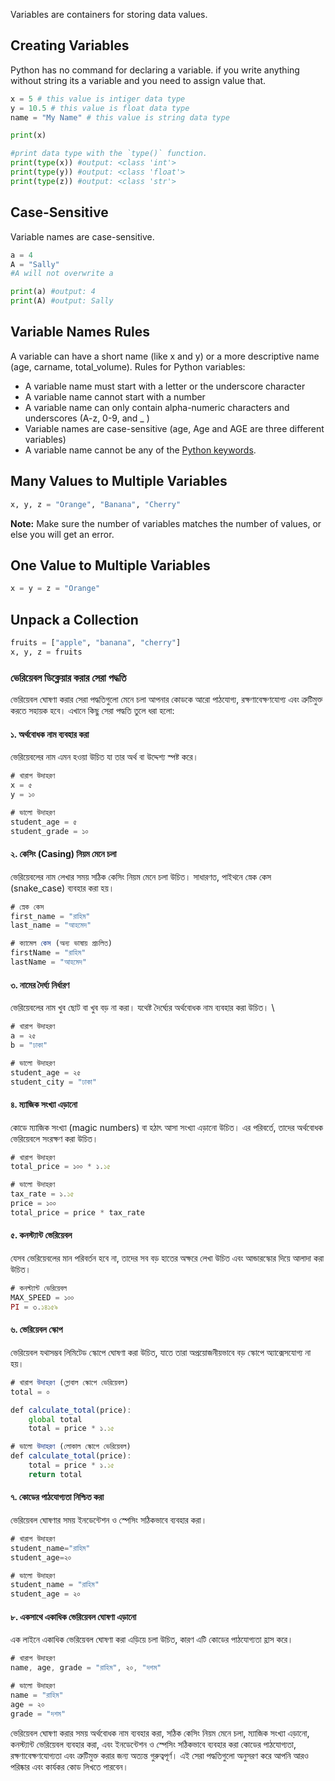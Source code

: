 Variables are containers for storing data values.

## Creating Variables
Python has no command for declaring a variable.
if you write anything without string its a variable and you  need to assign value that. 

```python 
x = 5 # this value is intiger data type 
y = 10.5 # this value is float data type 
name = "My Name" # this value is string data type 

print(x)

#print data type with the `type()` function.
print(type(x)) #output: <class 'int'>
print(type(y)) #output: <class 'float'>
print(type(z)) #output: <class 'str'>
```

## Case-Sensitive
Variable names are case-sensitive.
```python 
a = 4  
A = "Sally"  
#A will not overwrite a

print(a) #output: 4
print(A) #output: Sally
```

## Variable Names Rules
A variable can have a short name (like x and y) or a more descriptive name (age, carname, total_volume). Rules for Python variables:

- A variable name must start with a letter or the underscore character
- A variable name cannot start with a number
- A variable name can only contain alpha-numeric characters and underscores (A-z, 0-9, and _ )
- Variable names are case-sensitive (age, Age and AGE are three different variables)
- A variable name cannot be any of the [Python keywords](https://www.w3schools.com/python/python_ref_keywords.asp).

## Many Values to Multiple Variables
```python
x, y, z = "Orange", "Banana", "Cherry"
```
**Note:** Make sure the number of variables matches the number of values, or else you will get an error.

## One Value to Multiple Variables
```python
x = y = z = "Orange"
```

## Unpack a Collection
```python
fruits = ["apple", "banana", "cherry"]  
x, y, z = fruits
```

### ভেরিয়েবল ডিক্লেয়ার করার সেরা পদ্ধতি

ভেরিয়েবল ঘোষণা করার সেরা পদ্ধতিগুলো মেনে চলা আপনার কোডকে আরো পাঠযোগ্য, রক্ষণাবেক্ষণযোগ্য এবং ত্রুটিমুক্ত করতে সহায়ক হবে। এখানে কিছু সেরা পদ্ধতি তুলে ধরা হলো:

#### ১. অর্থবোধক নাম ব্যবহার করা

ভেরিয়েবলের নাম এমন হওয়া উচিত যা তার অর্থ বা উদ্দেশ্য স্পষ্ট করে।
```js
# খারাপ উদাহরণ
x = ৫
y = ১০

# ভালো উদাহরণ
student_age = ৫
student_grade = ১০

```

#### ২. কেসিং (Casing) নিয়ম মেনে চলা

ভেরিয়েবলের নাম লেখার সময় সঠিক কেসিং নিয়ম মেনে চলা উচিত। সাধারণত, পাইথনে স্নেক কেস (snake_case) ব্যবহার করা হয়।
```js
# স্নেক কেস
first_name = "রাহিম"
last_name = "আহমেদ"

# ক্যামেল কেস (অন্য ভাষায় প্রচলিত)
firstName = "রাহিম"
lastName = "আহমেদ"

```

#### ৩. নামের দৈর্ঘ্য নির্ধারণ

ভেরিয়েবলের নাম খুব ছোট বা খুব বড় না করা। যথেষ্ট দৈর্ঘ্যের অর্থবোধক নাম ব্যবহার করা উচিত।
\
```js
# খারাপ উদাহরণ
a = ২৫
b = "ঢাকা"

# ভালো উদাহরণ
student_age = ২৫
student_city = "ঢাকা"

```

#### ৪. ম্যাজিক সংখ্যা এড়ানো

কোডে ম্যাজিক সংখ্যা (magic numbers) বা হঠাৎ আসা সংখ্যা এড়ানো উচিত। এর পরিবর্তে, তাদের অর্থবোধক ভেরিয়েবলে সংরক্ষণ করা উচিত।

```js
# খারাপ উদাহরণ
total_price = ১০০ * ১.১৫

# ভালো উদাহরণ
tax_rate = ১.১৫
price = ১০০
total_price = price * tax_rate

```

#### ৫. কনস্ট্যান্ট ভেরিয়েবল

যেসব ভেরিয়েবলের মান পরিবর্তন হবে না, তাদের সব বড় হাতের অক্ষরে লেখা উচিত এবং আন্ডারস্কোর দিয়ে আলাদা করা উচিত।

```js
# কনস্ট্যান্ট ভেরিয়েবল
MAX_SPEED = ১০০
PI = ৩.১৪১৫৯

```

#### ৬. ভেরিয়েবল স্কোপ

ভেরিয়েবল যথাসম্ভব লিমিটেড স্কোপে ঘোষণা করা উচিত, যাতে তারা অপ্রয়োজনীয়ভাবে বড় স্কোপে অ্যাক্সেসযোগ্য না হয়।

```js
# খারাপ উদাহরণ (গ্লোবাল স্কোপে ভেরিয়েবল)
total = ০

def calculate_total(price):
    global total
    total = price * ১.১৫

# ভালো উদাহরণ (লোকাল স্কোপে ভেরিয়েবল)
def calculate_total(price):
    total = price * ১.১৫
    return total

```

#### ৭. কোডের পাঠযোগ্যতা নিশ্চিত করা

ভেরিয়েবল ঘোষণার সময় ইনডেন্টেশন ও স্পেসিং সঠিকভাবে ব্যবহার করা।

```js
# খারাপ উদাহরণ
student_name="রাহিম"
student_age=২০

# ভালো উদাহরণ
student_name = "রাহিম"
student_age = ২০

```

#### ৮. একসাথে একাধিক ভেরিয়েবল ঘোষণা এড়ানো

এক লাইনে একাধিক ভেরিয়েবল ঘোষণা করা এড়িয়ে চলা উচিত, কারণ এটি কোডের পাঠযোগ্যতা হ্রাস করে।

```js
# খারাপ উদাহরণ
name, age, grade = "রাহিম", ২০, "দশম"

# ভালো উদাহরণ
name = "রাহিম"
age = ২০
grade = "দশম"

```

ভেরিয়েবল ঘোষণা করার সময় অর্থবোধক নাম ব্যবহার করা, সঠিক কেসিং নিয়ম মেনে চলা, ম্যাজিক সংখ্যা এড়ানো, কনস্ট্যান্ট ভেরিয়েবল ব্যবহার করা, এবং ইনডেন্টেশন ও স্পেসিং সঠিকভাবে ব্যবহার করা কোডের পাঠযোগ্যতা, রক্ষণাবেক্ষণযোগ্যতা এবং ত্রুটিমুক্ত করার জন্য অত্যন্ত গুরুত্বপূর্ণ। এই সেরা পদ্ধতিগুলো অনুসরণ করে আপনি আরও পরিষ্কার এবং কার্যকর কোড লিখতে পারবেন।